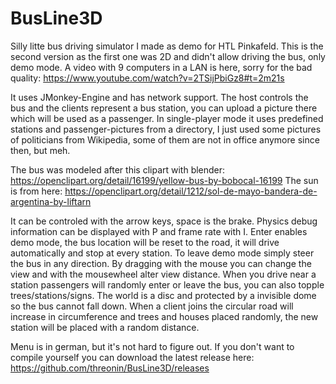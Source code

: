 BusLine3D
=========

Silly litte bus driving simulator I made as demo for HTL Pinkafeld. This is the second version as the first one was 2D and didn't allow driving the bus, only demo mode.
A video with 9 computers in a LAN is here, sorry for the bad quality: https://www.youtube.com/watch?v=2TSijPbiGz8#t=2m21s

It uses JMonkey-Engine and has network support.
The host controls the bus and the clients represent a bus station, you can upload a picture there which will be used as a passenger.
In single-player mode it uses predefined stations and passenger-pictures from a directory, I just used some pictures of politicians from Wikipedia, some of them are not in office anymore since then, but meh.

The bus was modeled after this clipart with blender: https://openclipart.org/detail/16199/yellow-bus-by-bobocal-16199
The sun is from here: https://openclipart.org/detail/1212/sol-de-mayo-bandera-de-argentina-by-liftarn

It can be controled with the arrow keys, space is the brake.
Physics debug information can be displayed with P and frame rate with I.
Enter enables demo mode, the bus location will be reset to the road, it will drive automatically and stop at every station. To leave demo mode simply steer the bus in any direction.
By dragging with the mouse you can change the view and with the mousewheel alter view distance.
When you drive near a station passengers will randomly enter or leave the bus, you can also topple trees/stations/signs.
The world is a disc and protected by a invisible dome so the bus cannot fall down.
When a client joins the circular road will increase in circumference and trees and houses placed randomly, the new station will be placed with a random distance.

Menu is in german, but it's not hard to figure out. If you don't want to compile yourself you can download the latest release here: https://github.com/threonin/BusLine3D/releases
